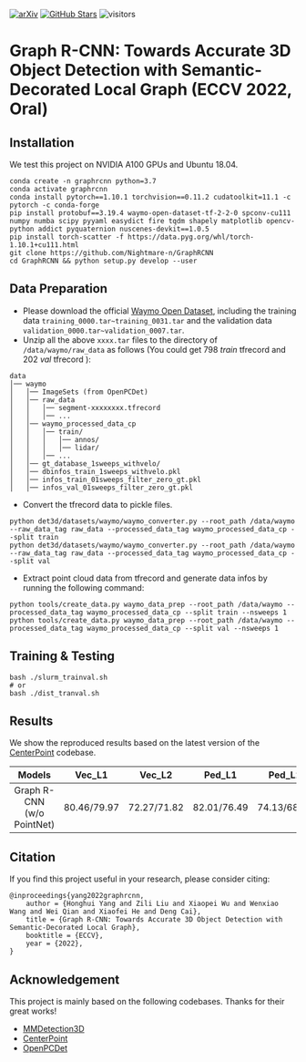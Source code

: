 [![arXiv](https://img.shields.io/badge/arXiv-Paper-<COLOR>.svg)](https://arxiv.org/abs/2208.03624)
[![GitHub Stars](https://img.shields.io/github/stars/Nightmare-n/GraphRCNN?style=social)](https://github.com/Nightmare-n/GraphRCNN)
![visitors](https://visitor-badge.glitch.me/badge?page_id=Nightmare-n/GraphRCNN)

# Graph R-CNN: Towards Accurate 3D Object Detection with Semantic-Decorated Local Graph (ECCV 2022, Oral)
## Installation
We test this project on NVIDIA A100 GPUs and Ubuntu 18.04.
```
conda create -n graphrcnn python=3.7
conda activate graphrcnn
conda install pytorch==1.10.1 torchvision==0.11.2 cudatoolkit=11.1 -c pytorch -c conda-forge
pip install protobuf==3.19.4 waymo-open-dataset-tf-2-2-0 spconv-cu111 numpy numba scipy pyyaml easydict fire tqdm shapely matplotlib opencv-python addict pyquaternion nuscenes-devkit==1.0.5
pip install torch-scatter -f https://data.pyg.org/whl/torch-1.10.1+cu111.html
git clone https://github.com/Nightmare-n/GraphRCNN
cd GraphRCNN && python setup.py develop --user
```
## Data Preparation
* Please download the official [Waymo Open Dataset](https://waymo.com/open/download/), 
including the training data `training_0000.tar~training_0031.tar` and the validation 
data `validation_0000.tar~validation_0007.tar`.
* Unzip all the above `xxxx.tar` files to the directory of `/data/waymo/raw_data` as follows (You could get 798 *train* tfrecord and 202 *val* tfrecord ):
```
data
│── waymo
│   │── ImageSets (from OpenPCDet)
│   │── raw_data
│   │   │── segment-xxxxxxxx.tfrecord
│   │   │── ...
│   │── waymo_processed_data_cp
│   │   │── train/
│   │   │   │── annos/
│   │   │   │── lidar/
│   │   │── ...
│   │── gt_database_1sweeps_withvelo/
│   │── dbinfos_train_1sweeps_withvelo.pkl
│   │── infos_train_01sweeps_filter_zero_gt.pkl
│   │── infos_val_01sweeps_filter_zero_gt.pkl
```
* Convert the tfrecord data to pickle files.
```
python det3d/datasets/waymo/waymo_converter.py --root_path /data/waymo --raw_data_tag raw_data --processed_data_tag waymo_processed_data_cp --split train
python det3d/datasets/waymo/waymo_converter.py --root_path /data/waymo --raw_data_tag raw_data --processed_data_tag waymo_processed_data_cp --split val
```
* Extract point cloud data from tfrecord and generate data infos by running the following command:
```
python tools/create_data.py waymo_data_prep --root_path /data/waymo --processed_data_tag waymo_processed_data_cp --split train --nsweeps 1
python tools/create_data.py waymo_data_prep --root_path /data/waymo --processed_data_tag waymo_processed_data_cp --split val --nsweeps 1
```

## Training & Testing
```
bash ./slurm_trainval.sh
# or
bash ./dist_tranval.sh
```

## Results
We show the reproduced results based on the latest version of the [CenterPoint](https://github.com/tianweiy/CenterPoint) codebase.

|Models| Vec_L1 | Vec_L2 | Ped_L1 | Ped_L2 | Cyc_L1 | Cyc_L2 | All |
|:-------:|:-------:|:-------:|:-------:|:-------:|:-------:|:-------:|:-------:|
|Graph R-CNN (w/o PointNet)| 80.46/79.97|72.27/71.82|82.01/76.49|74.13/68.90|77.63/76.50|74.87/73.78| [Download](https://drive.google.com/file/d/1FVMXfof-dI9ThSxkBxprjHBKT_FVMjBe/view?usp=sharing) |

## Citation 
If you find this project useful in your research, please consider citing:
```
@inproceedings{yang2022graphrcnn,
    author = {Honghui Yang and Zili Liu and Xiaopei Wu and Wenxiao Wang and Wei Qian and Xiaofei He and Deng Cai},
    title = {Graph R-CNN: Towards Accurate 3D Object Detection with Semantic-Decorated Local Graph},
    booktitle = {ECCV},
    year = {2022},
}
```

## Acknowledgement
This project is mainly based on the following codebases. Thanks for their great works!

* [MMDetection3D](https://github.com/open-mmlab/mmdetection3d)
* [CenterPoint](https://github.com/tianweiy/CenterPoint)
* [OpenPCDet](https://github.com/open-mmlab/OpenPCDet)
